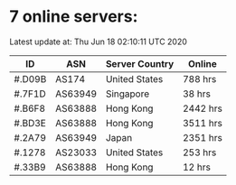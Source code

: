# 7 online servers:

Latest update at: Thu Jun 18 02:10:11 UTC 2020

| ID | ASN | Server Country | Online |
| -- | --- | -------------- | ------ |
| #.D09B | AS174 | United States | 788 hrs |
| #.7F1D | AS63949 | Singapore | 38 hrs |
| #.B6F8 | AS63888 | Hong Kong | 2442 hrs |
| #.BD3E | AS63888 | Hong Kong | 3511 hrs |
| #.2A79 | AS63949 | Japan | 2351 hrs |
| #.1278 | AS23033 | United States | 253 hrs |
| #.33B9 | AS63888 | Hong Kong | 12 hrs |

